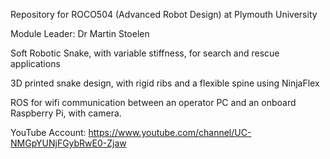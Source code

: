 Repository for ROCO504 (Advanced Robot Design) at Plymouth University

Module Leader: Dr Martin Stoelen

Soft Robotic Snake, with variable stiffness, for search and rescue applications

3D printed snake design, with rigid ribs and a flexible spine using NinjaFlex

ROS for wifi communication between an operator PC and an onboard Raspberry Pi, with camera.

YouTube Account: https://www.youtube.com/channel/UC-NMGpYUNjFGybRwE0-Zjaw 
